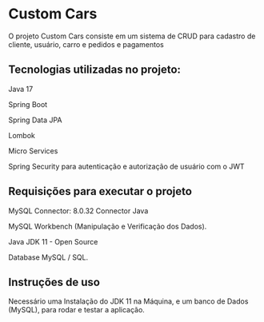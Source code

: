 <h1>Custom Cars</h1>
<p>O projeto Custom Cars consiste em um sistema de CRUD para cadastro de cliente, usuário, carro e pedidos e pagamentos</p>

<h2>Tecnologias utilizadas no projeto:</h2>
<p>Java 17</p>
<p>Spring Boot</p>
<p>Spring Data JPA</p>
<p>Lombok</p>
<p>Micro Services</p>
<p>Spring Security para autenticação e autorização de usuário com o JWT</p>

<h2>Requisições para executar o projeto</h2>
<p>MySQL Connector: 8.0.32 Connector Java</p>
<p>MySQL Workbench (Manipulação e Verificação dos Dados).</p>
<p>Java JDK 11 - Open Source</p>
<p>Database MySQL / SQL.</p>

<h2>Instruções de uso</h2>
<p>Necessário uma Instalação do JDK 11 na Máquina, e um banco de Dados (MySQL), para rodar e testar a aplicação.</p>
